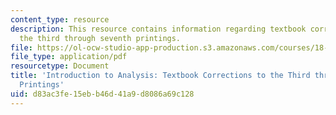 ```yaml
---
content_type: resource
description: This resource contains information regarding textbook corrections to
  the third through seventh printings.
file: https://ol-ocw-studio-app-production.s3.amazonaws.com/courses/18-100a-introduction-to-analysis-fall-2012/d83ac3fe15ebb46d41a9d8086a69c128_MIT18_100AF12_Co3rd7thprt.pdf
file_type: application/pdf
resourcetype: Document
title: 'Introduction to Analysis: Textbook Corrections to the Third through Seventh
  Printings'
uid: d83ac3fe-15eb-b46d-41a9-d8086a69c128
---
```


